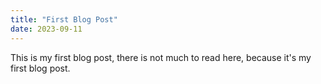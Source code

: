 ```yaml
---
title: "First Blog Post"
date: 2023-09-11
---
```

This is my first blog post, there is not much to read here, because it's my first blog post. 
